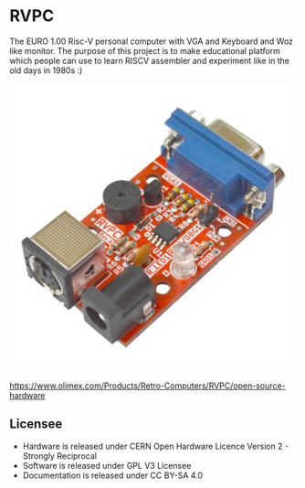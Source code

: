 # RVPC
The EURO 1.00 Risc-V personal computer with VGA and Keyboard and Woz like monitor. The purpose of this project is to make educational platform which people can use to learn RISCV assembler and experiment like in the old days in 1980s :)

![RVPC-1](DOCUMENTS/RVPC-1.jpg)

https://www.olimex.com/Products/Retro-Computers/RVPC/open-source-hardware

## Licensee
* Hardware is released under CERN Open Hardware Licence Version 2 - Strongly Reciprocal
* Software is released under GPL V3 Licensee
* Documentation is released under CC BY-SA 4.0
